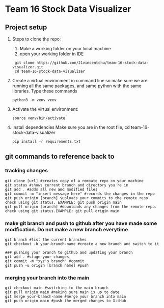 # Team 16 Stock Data Visualizer
## Project setup

1. Steps to clone the repo:
   
    1. Make a working folder on your local machine
    2. open your working folder in IDE
       
   ```
    git clone https://github.com/21vincentchu/team-16-stock-data-visualizer.git
    cd team-16-stock-data-visualizer
   ``` 

3. Create a virtual environment in command line so make sure we are running all the same packages, and same python with the same libraries. Type these commands
   ```
   python3 -m venv venv
   ```

6. Activate the virtual environment:
     ```
   source venv/bin/activate
     ```

8. Install dependencies
    Make sure you are in the root file, cd team-16-stock-data-visualizer 
    ```
   pip install -r requirements.txt
    ```

    
## git commands to reference back to
### tracking changes 
```
git clone [url] #creates copy of a remoate repo on your machine
git status #shows current branch and directory you're in
git add . #adds all new and modified files
git commit -m "insert message here" #records the changes in the repo
git push origin [branch] $uploads your commits to the remote repo. check using git status. EXAMPLE: git push origin main
git pull origin [branch] #downloads any changes from the remote repo. check using git status.EXAMPLE: git pull origin main

```

### make git branch and push to github after you have made some modfication. Do not make a new branch everytime
```
git branch #list the current branches
git checkout -b your-branch-name #create a new branch and switch to it

### pushing your branch to github and updating your branch
git add . #stage your changes
git commit -m "xyz's branch" #commit
git push -u origin [branch name] #push

```
### merging your branch into the main
```
git checkout main #switching to the main branch
git pull origin main #making sure main is up to date
git merge your-branch-name #merge your branch into main
git push origin main #push the merged changes to GitHub

```
